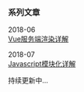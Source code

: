 ### 系列文章
2018-06   
[Vue服务端渲染详解](https://github.com/zhijs/blog/blob/master/2018-06/src/README.md)  

2018-07  
[Javascript模块化详解](https://github.com/zhijs/blog/blob/master/2018-07/src/Javascript%E6%A8%A1%E5%9D%97%E5%8C%96%E8%AF%A6%E8%A7%A3.md)  


持续更新中...
